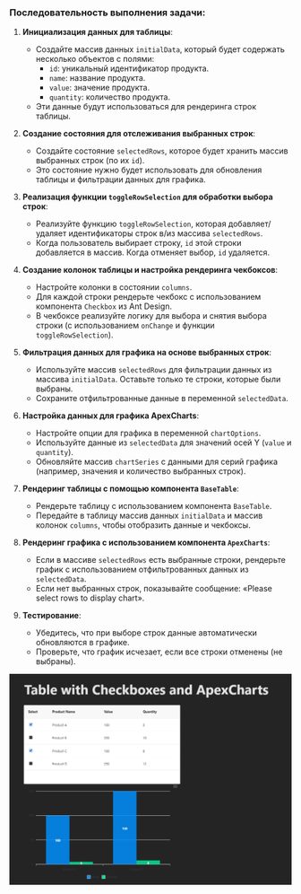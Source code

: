 ### Последовательность выполнения задачи:

1. **Инициализация данных для таблицы**:

   - Создайте массив данных `initialData`, который будет содержать несколько объектов с полями:
     - `id`: уникальный идентификатор продукта.
     - `name`: название продукта.
     - `value`: значение продукта.
     - `quantity`: количество продукта.
   - Эти данные будут использоваться для рендеринга строк таблицы.

2. **Создание состояния для отслеживания выбранных строк**:

   - Создайте состояние `selectedRows`, которое будет хранить массив выбранных строк (по их `id`).
   - Это состояние нужно будет использовать для обновления таблицы и фильтрации данных для графика.

3. **Реализация функции `toggleRowSelection` для обработки выбора строк**:

   - Реализуйте функцию `toggleRowSelection`, которая добавляет/удаляет идентификаторы строк в/из массива `selectedRows`.
   - Когда пользователь выбирает строку, `id` этой строки добавляется в массив. Когда отменяет выбор, `id` удаляется.

4. **Создание колонок таблицы и настройка рендеринга чекбоксов**:

   - Настройте колонки в состоянии `columns`.
   - Для каждой строки рендерьте чекбокс с использованием компонента `Checkbox` из Ant Design.
   - В чекбоксе реализуйте логику для выбора и снятия выбора строки (с использованием `onChange` и функции `toggleRowSelection`).

5. **Фильтрация данных для графика на основе выбранных строк**:

   - Используйте массив `selectedRows` для фильтрации данных из массива `initialData`. Оставьте только те строки, которые были выбраны.
   - Сохраните отфильтрованные данные в переменной `selectedData`.

6. **Настройка данных для графика ApexCharts**:

   - Настройте опции для графика в переменной `chartOptions`.
   - Используйте данные из `selectedData` для значений осей Y (`value` и `quantity`).
   - Обновляйте массив `chartSeries` с данными для серий графика (например, значения и количество выбранных строк).

7. **Рендеринг таблицы с помощью компонента `BaseTable`**:

   - Рендерьте таблицу с использованием компонента `BaseTable`.
   - Передайте в таблицу массив данных `initialData` и массив колонок `columns`, чтобы отобразить данные и чекбоксы.

8. **Рендеринг графика с использованием компонента `ApexCharts`**:

   - Если в массиве `selectedRows` есть выбранные строки, рендерьте график с использованием отфильтрованных данных из `selectedData`.
   - Если нет выбранных строк, показывайте сообщение: «Please select rows to display chart».

9. **Тестирование**:
   - Убедитесь, что при выборе строк данные автоматически обновляются в графике.
   - Проверьте, что график исчезает, если все строки отменены (не выбраны).


![img.png](img/img.png)